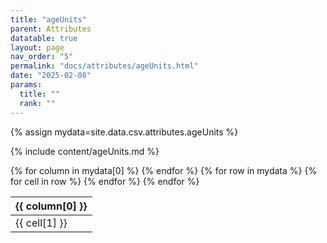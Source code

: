 ```yaml
---
title: "ageUnits"
parent: Attributes
datatable: true
layout: page
nav_order: "5"
permalink: "docs/attributes/ageUnits.html"
date: "2025-02-08"
params:
  title: ""
  rank: ""
---
```

{% assign mydata=site.data.csv.attributes.ageUnits %} 

{% include content/ageUnits.md %}

<table id="myTable" class="display" style="width:100%">
    <thead>
    {% for column in mydata[0] %}
        <th>{{ column[0] }}</th>
    {% endfor %}
    </thead>
    <tbody>
    {% for row in mydata %}
        <tr>
        {% for cell in row %}
            <td>{{ cell[1] }}</td>
        {% endfor %}
        </tr>
    {% endfor %}
    </tbody>
</table>
<script type="text/javascript">
  $(document).ready(function () {
    $('#myTable').DataTable({
      responsive: true,
      deferRender: false,
      paging: false,
      order: [],
    });
  });
</script>
